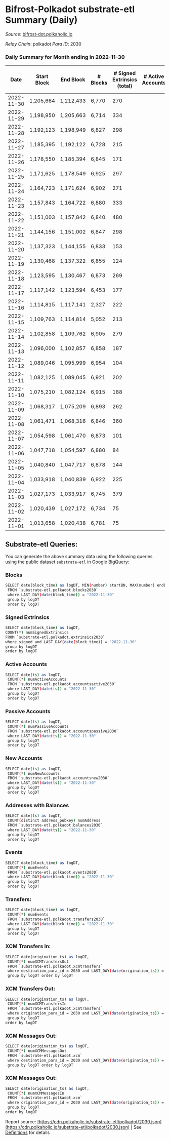 # Bifrost-Polkadot substrate-etl Summary (Daily)

_Source_: [bifrost-dot.polkaholic.io](https://bifrost-dot.polkaholic.io)

*Relay Chain*: polkadot
*Para ID*: 2030



### Daily Summary for Month ending in 2022-11-30


| Date | Start Block | End Block | # Blocks | # Signed Extrinsics (total) | # Active Accounts | # Passive | # New | # Addresses with Balances | # Events | # Transfers | # XCM Transfers In | # XCM Transfers Out | # XCM In | # XCM Out | Issues | 
| ---- | ----------- | --------- | -------- | --------------------------- | ----------------- | --------- | ----- | ------------------------- | -------- | ----------- | ------------------ | ------------------- | -------- | --------- | ------ |
| 2022-11-30 | 1,205,664 | 1,212,433 | 6,770 | 270 |  |  |  | 3,188 | 16,024 | 178  | 20 ($2,874.31) | 5 ($65.35) |  |  |  |
| 2022-11-29 | 1,198,950 | 1,205,663 | 6,714 | 334 |  |  |  | 3,180 | 16,571 | 204  | 33 ($11,526.31) | 6 ($1,645.56) |  |  |  |
| 2022-11-28 | 1,192,123 | 1,198,949 | 6,827 | 298 |  |  |  |  | 16,553 | 326  | 35 ($12,857.97) | 4 ($2,377.32) |  |  |  |
| 2022-11-27 | 1,185,395 | 1,192,122 | 6,728 | 215 |  |  |  |  | 15,503 | 148  | 23 ($2,094.21) | 2 ($401.51) |  |  |  |
| 2022-11-26 | 1,178,550 | 1,185,394 | 6,845 | 171 |  |  |  | 3,165 | 15,363 | 132  | 23 ($7,548.49) | 1  |  |  |  |
| 2022-11-25 | 1,171,625 | 1,178,549 | 6,925 | 297 |  |  |  | 3,160 | 16,466 | 106  | 21 ($35,165.78) | 4 ($56.84) |  |  |  |
| 2022-11-24 | 1,164,723 | 1,171,624 | 6,902 | 271 |  |  |  |  | 16,344 | 176 ($57.77) | 26 ($3,495.57) | 1 ($0.03) |  |  |  |
| 2022-11-23 | 1,157,843 | 1,164,722 | 6,880 | 333 |  |  |  |  | 16,779 | 252  | 32 ($18,882.23) | 2 ($5.63) |  |  |  |
| 2022-11-22 | 1,151,003 | 1,157,842 | 6,840 | 480 |  |  |  |  | 17,993 | 297  | 40 ($64,358.70) | 9 ($13,989.58) |  |  |  |
| 2022-11-21 | 1,144,156 | 1,151,002 | 6,847 | 298 |  |  |  |  | 16,478 | 218  | 72 ($12,729.64) | 36 ($7,620.70) |  |  |  |
| 2022-11-20 | 1,137,323 | 1,144,155 | 6,833 | 153 |  |  |  | 3,111 | 14,961 | 136  | 8 ($2,464.17) | 2 ($4,949.68) |  |  |  |
| 2022-11-19 | 1,130,468 | 1,137,322 | 6,855 | 124 |  |  |  | 3,106 | 14,857 | 125  | 7 ($4,507.56) | 3 ($1,091.15) |  |  |  |
| 2022-11-18 | 1,123,595 | 1,130,467 | 6,873 | 269 |  |  |  |  | 15,916 | 110  | 6 ($1,423.84) | 4 ($244.51) |  |  |  |
| 2022-11-17 | 1,117,142 | 1,123,594 | 6,453 | 177 |  |  |  |  | 14,486 | 159  | 15 ($4,084.65) | 4 ($1,196.21) |  |  |  |
| 2022-11-16 | 1,114,815 | 1,117,141 | 2,327 | 222 |  |  |  | 3,097 | 6,606 | 178  | 19 ($13,242.83) | 13 ($1,738.83) |  |  |  |
| 2022-11-15 | 1,109,763 | 1,114,814 | 5,052 | 213 |  |  |  | 3,081 | 11,973 | 222  | 19 ($7,676.89) | 8 ($249.18) |  |  |  |
| 2022-11-14 | 1,102,858 | 1,109,762 | 6,905 | 279 |  |  |  |  | 16,203 | 293  | 23 ($2,643.19) | 10 ($5,352.49) |  |  |  |
| 2022-11-13 | 1,096,000 | 1,102,857 | 6,858 | 187 |  |  |  |  | 15,316 | 169  | 11 ($5,043.07) | 3 ($1,485.67) |  |  |  |
| 2022-11-12 | 1,089,046 | 1,095,999 | 6,954 | 104 |  |  |  |  | 14,864 | 90  | 9 ($4,578.72) | 1 ($289.51) |  |  |  |
| 2022-11-11 | 1,082,125 | 1,089,045 | 6,921 | 202 |  |  |  |  | 15,655 | 239  | 13 ($21,895.03) | 5 ($298.48) |  |  |  |
| 2022-11-10 | 1,075,210 | 1,082,124 | 6,915 | 188 |  |  |  |  | 15,484 | 205  | 14 ($9,891.85) | 6 ($3,551.31) |  |  |  |
| 2022-11-09 | 1,068,317 | 1,075,209 | 6,893 | 262 |  |  |  |  | 16,239 | 336  | 15 ($22,928.12) | 13 ($11,018.11) |  |  |  |
| 2022-11-08 | 1,061,471 | 1,068,316 | 6,846 | 360 |  |  |  | 3,002 | 17,081 | 524  | 18 ($11,482.49) | 7 ($2,100.06) |  |  |  |
| 2022-11-07 | 1,054,598 | 1,061,470 | 6,873 | 101 |  |  |  |  | 14,641 | 59  | 7 ($3,319.92) | 2 ($1,946.24) |  |  |  |
| 2022-11-06 | 1,047,718 | 1,054,597 | 6,880 | 84 |  |  |  |  | 14,571 | 93  | 11 ($4,972.93) | 7 ($4,451.97) |  |  |  |
| 2022-11-05 | 1,040,840 | 1,047,717 | 6,878 | 144 |  |  |  | 2,987 | 15,254 | 174 ($165.52) | 15 ($27,500.73) | 8 ($15,060.71) |  |  |  |
| 2022-11-04 | 1,033,918 | 1,040,839 | 6,922 | 225 |  |  |  | 2,979 | 15,947 | 264  | 21 ($19,564.86) | 8 ($2,232.23) |  |  |  |
| 2022-11-03 | 1,027,173 | 1,033,917 | 6,745 | 379 |  |  |  | 2,970 | 17,133 | 463  | 39 ($10,747.31) | 3 ($5,532.04) |  |  |  |
| 2022-11-02 | 1,020,439 | 1,027,172 | 6,734 | 75 |  |  |  | 2,956 | 14,110 | 52  | 6 ($129.90) | 3 ($89.35) |  |  |  |
| 2022-11-01 | 1,013,658 | 1,020,438 | 6,781 | 75 |  |  |  | 2,951 | 14,234 | 53  | 7 ($735.10) | 4 ($6,453.17) |  |  |  |

## Substrate-etl Queries:
You can generate the above summary data using the following queries using the public dataset `substrate-etl` in Google BigQuery:

### Blocks
```bash
SELECT date(block_time) as logDT, MIN(number) startBN, MAX(number) endBN, COUNT(*) numBlocks 
 FROM `substrate-etl.polkadot.blocks2030`  
 where LAST_DAY(date(block_time)) = "2022-11-30" 
 group by logDT 
 order by logDT
```

### Signed Extrinsics
```bash
SELECT date(block_time) as logDT, 
COUNT(*) numSignedExtrinsics 
FROM `substrate-etl.polkadot.extrinsics2030`  
where signed and LAST_DAY(date(block_time)) = "2022-11-30" 
group by logDT 
order by logDT
```

### Active Accounts
```bash
SELECT date(ts) as logDT, 
 COUNT(*) numActiveAccounts 
 FROM `substrate-etl.polkadot.accountsactive2030` 
 where LAST_DAY(date(ts)) = "2022-11-30" 
 group by logDT 
 order by logDT
```

### Passive Accounts
```bash
SELECT date(ts) as logDT, 
 COUNT(*) numPassiveAccounts 
 FROM `substrate-etl.polkadot.accountspassive2030` 
 where LAST_DAY(date(ts)) = "2022-11-30" 
 group by logDT 
 order by logDT
```

### New Accounts
```bash
SELECT date(ts) as logDT, 
 COUNT(*) numNewAccounts 
 FROM `substrate-etl.polkadot.accountsnew2030` 
 where LAST_DAY(date(ts)) = "2022-11-30" 
 group by logDT
 order by logDT
```

### Addresses with Balances
```bash
SELECT date(ts) as logDT,
 COUNT(distinct address_pubkey) numAddress 
 FROM `substrate-etl.polkadot.balances2030` 
 where LAST_DAY(date(ts)) = "2022-11-30" 
 group by logDT 
 order by logDT
```

### Events
```bash
SELECT date(block_time) as logDT, 
 COUNT(*) numEvents 
 FROM `substrate-etl.polkadot.events2030` 
 where LAST_DAY(date(block_time)) = "2022-11-30" 
 group by logDT 
 order by logDT
```

### Transfers:
```bash
SELECT date(block_time) as logDT, 
 COUNT(*) numEvents 
 FROM `substrate-etl.polkadot.transfers2030` 
 where LAST_DAY(date(block_time)) = "2022-11-30" 
 group by logDT 
 order by logDT
```

### XCM Transfers In:
```bash
SELECT date(origination_ts) as logDT, 
 COUNT(*) numXCMTransfersOut 
 FROM `substrate-etl.polkadot.xcmtransfers` 
 where destination_para_id = 2030 and LAST_DAY(date(origination_ts)) = "2022-11-30" 
 group by logDT order by logDT
```

### XCM Transfers Out:
```bash
SELECT date(origination_ts) as logDT, 
 COUNT(*) numXCMTransfersIn 
 FROM `substrate-etl.polkadot.xcmtransfers` 
 where origination_para_id = 2030 and LAST_DAY(date(origination_ts)) = "2022-11-30" 
 group by logDT 
order by logDT
```

### XCM Messages Out:
```bash
SELECT date(origination_ts) as logDT, 
 COUNT(*) numXCMMessagesOut 
 FROM `substrate-etl.polkadot.xcm` 
 where destination_para_id = 2030 and LAST_DAY(date(origination_ts)) = "2022-11-30" 
 group by logDT order by logDT
```

### XCM Messages Out:
```bash
SELECT date(origination_ts) as logDT, 
 COUNT(*) numXCMMessagesIn 
 FROM `substrate-etl.polkadot.xcm` 
 where origination_para_id = 2030 and LAST_DAY(date(origination_ts)) = "2022-11-30" 
 group by logDT 
order by logDT
```


Report source: [https://cdn.polkaholic.io/substrate-etl/polkadot/2030.json](https://cdn.polkaholic.io/substrate-etl/polkadot/2030.json) | See [Definitions](/DEFINITIONS.md) for details
